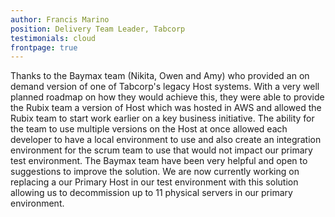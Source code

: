 ```yaml
---
author: Francis Marino
position: Delivery Team Leader, Tabcorp
testimonials: cloud
frontpage: true
---
```

Thanks to the Baymax team (Nikita, Owen and Amy) who provided an on demand version of one of Tabcorp's legacy Host systems. With a very well planned roadmap on how they would achieve this, they were able to provide the Rubix team a version of Host which was hosted in AWS and allowed the Rubix team to start work earlier on a key business initiative. The ability for the team to use multiple versions on the Host at once allowed each developer to have a local environment to use and also create an integration environment for the scrum team to use that would not impact our primary test environment. The Baymax team have been very helpful and open to suggestions to improve the solution. We are now currently working on replacing a our Primary Host in our test environment with this solution allowing us to decommission up to 11 physical servers in our primary environment.
